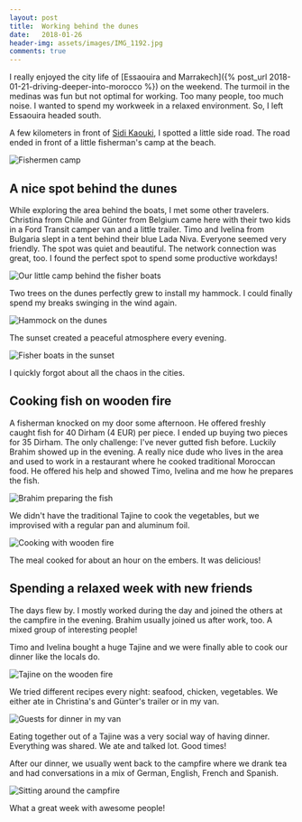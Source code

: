 ```yaml
---
layout: post
title:  Working behind the dunes
date:   2018-01-26
header-img: assets/images/IMG_1192.jpg
comments: true
---
```


I really enjoyed the city life of [Essaouira and Marrakech]({% post_url 2018-01-21-driving-deeper-into-morocco %}) on the weekend. The turmoil in the medinas was fun but not optimal for working. Too many people, too much noise. I wanted to spend my workweek in a relaxed environment. So, I left Essaouira headed south.

A few kilometers in front of [Sidi Kaouki](https://www.google.com/maps/place/Sidi+Kaouki/), I spotted a little side road. The road ended in front of a little fisherman's camp at the beach.

![Fishermen camp](/assets/images/IMG_1135.jpg)

## A nice spot behind the dunes

While exploring the area behind the boats, I met some other travelers. Christina from Chile and Günter from Belgium came here with their two kids in a Ford Transit camper van and a little trailer. Timo and Ivelina from Bulgaria slept in a tent behind their blue Lada Niva. Everyone seemed very friendly. The spot was quiet and beautiful. The network connection was great, too. I found the perfect spot to spend some productive workdays!

![Our little camp behind the fisher boats](/assets/images/IMG_1192.jpg)

Two trees on the dunes perfectly grew to install my hammock. I could finally spend my breaks swinging in the wind again.

![Hammock on the dunes](/assets/images/IMG_1176.jpg)

The sunset created a peaceful atmosphere every evening.

![Fisher boats in the sunset](/assets/images/IMG_1165.jpg)

I quickly forgot about all the chaos in the cities.

## Cooking fish on wooden fire

A fisherman knocked on my door some afternoon. He offered freshly caught fish for 40 Dirham (4 EUR) per piece. I ended up buying two pieces for 35 Dirham. The only challenge: I've never gutted fish before. Luckily Brahim showed up in the evening. A really nice dude who lives in the area and used to work in a restaurant where he cooked traditional Moroccan food. He offered his help and showed Timo, Ivelina and me how he prepares the fish.

![Brahim preparing the fish](/assets/images/IMG_1150.jpg)

We didn't have the traditional Tajine to cook the vegetables, but we improvised with a regular pan and aluminum foil.

![Cooking with wooden fire](/assets/images/IMG_1152.jpg)

The meal cooked for about an hour on the embers. It was delicious!

## Spending a relaxed week with new friends

The days flew by. I mostly worked during the day and joined the others at the campfire in the evening. Brahim usually joined us after work, too. A mixed group of interesting people!

Timo and Ivelina bought a huge Tajine and we were finally able to cook our dinner like the locals do.

![Tajine on the wooden fire](/assets/images/IMG_1182.jpg)

We tried different recipes every night: seafood, chicken, vegetables. We either ate in Christina's and Günter's trailer or in my van.

![Guests for dinner in my van](/assets/images/IMG_1196.jpg)

Eating together out of a Tajine was a very social way of having dinner. Everything was shared. We ate and talked lot. Good times!

After our dinner, we usually went back to the campfire where we drank tea and had conversations in a mix of German, English, French and Spanish.

![Sitting around the campfire](/assets/images/IMG_1197.jpg)

What a great week with awesome people!
